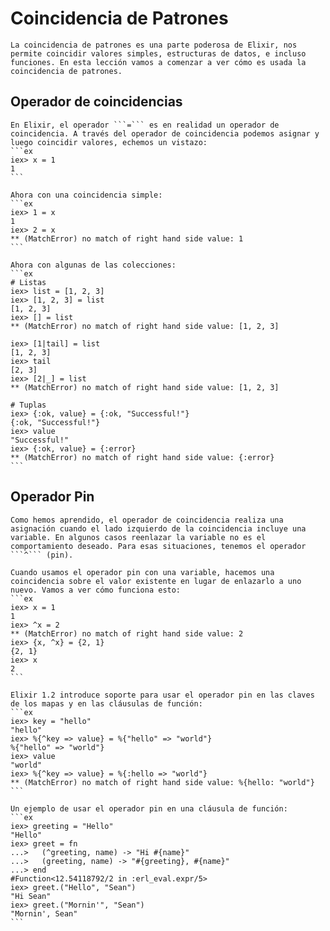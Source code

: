 # **Coincidencia de Patrones**
    La coincidencia de patrones es una parte poderosa de Elixir, nos permite coincidir valores simples, estructuras de datos, e incluso funciones. En esta lección vamos a comenzar a ver cómo es usada la coincidencia de patrones.

## **Operador de coincidencias**
    En Elixir, el operador ```=``` es en realidad un operador de coincidencia. A través del operador de coincidencia podemos asignar y luego coincidir valores, echemos un vistazo:
    ```ex
    iex> x = 1
    1
    ```

    Ahora con una coincidencia simple:
    ```ex
    iex> 1 = x
    1
    iex> 2 = x
    ** (MatchError) no match of right hand side value: 1
    ```

    Ahora con algunas de las colecciones:
    ```ex
    # Listas
    iex> list = [1, 2, 3]
    iex> [1, 2, 3] = list
    [1, 2, 3]
    iex> [] = list
    ** (MatchError) no match of right hand side value: [1, 2, 3]

    iex> [1|tail] = list
    [1, 2, 3]
    iex> tail
    [2, 3]
    iex> [2|_] = list
    ** (MatchError) no match of right hand side value: [1, 2, 3]

    # Tuplas
    iex> {:ok, value} = {:ok, "Successful!"}
    {:ok, "Successful!"}
    iex> value
    "Successful!"
    iex> {:ok, value} = {:error}
    ** (MatchError) no match of right hand side value: {:error}
    ```

## **Operador Pin**
    Como hemos aprendido, el operador de coincidencia realiza una asignación cuando el lado izquierdo de la coincidencia incluye una variable. En algunos casos reenlazar la variable no es el comportamiento deseado. Para esas situaciones, tenemos el operador ```^``` (pin).

    Cuando usamos el operador pin con una variable, hacemos una coincidencia sobre el valor existente en lugar de enlazarlo a uno nuevo. Vamos a ver cómo funciona esto:
    ```ex
    iex> x = 1
    1
    iex> ^x = 2
    ** (MatchError) no match of right hand side value: 2
    iex> {x, ^x} = {2, 1}
    {2, 1}
    iex> x
    2
    ```

    Elixir 1.2 introduce soporte para usar el operador pin en las claves de los mapas y en las cláusulas de función:
    ```ex
    iex> key = "hello"
    "hello"
    iex> %{^key => value} = %{"hello" => "world"}
    %{"hello" => "world"}
    iex> value
    "world"
    iex> %{^key => value} = %{:hello => "world"}
    ** (MatchError) no match of right hand side value: %{hello: "world"}
    ```

    Un ejemplo de usar el operador pin en una cláusula de función:
    ```ex
    iex> greeting = "Hello"
    "Hello"
    iex> greet = fn
    ...>   (^greeting, name) -> "Hi #{name}"
    ...>   (greeting, name) -> "#{greeting}, #{name}"
    ...> end
    #Function<12.54118792/2 in :erl_eval.expr/5>
    iex> greet.("Hello", "Sean")
    "Hi Sean"
    iex> greet.("Mornin'", "Sean")
    "Mornin', Sean"
    ```
